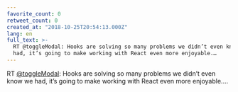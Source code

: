 ```yaml
---
favorite_count: 0
retweet_count: 0
created_at: "2018-10-25T20:54:13.000Z"
lang: en
full_text: >-
  RT @toggleModal: Hooks are solving so many problems we didn’t even know we
  had, it’s going to make working with React even more enjoyable.…
---
```


RT [@toggleModal](https://twitter.com/toggleModal): Hooks are solving so many
problems we didn’t even know we had, it’s going to make working with React even
more enjoyable.…
